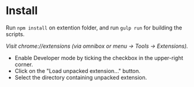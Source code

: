 Install
=============================

Run `npm install` on extention folder, and run `gulp run` for building the scripts.

*Visit chrome://extensions (via omnibox or menu -> Tools -> Extensions).*

- Enable Developer mode by ticking the checkbox in the upper-right corner.
- Click on the "Load unpacked extension..." button.
- Select the directory containing unpacked extension.
